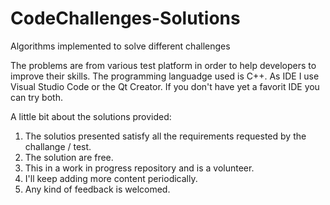 # CodeChallenges-Solutions
Algorithms implemented to solve different challenges 

The problems are from various test platform in order to help developers to improve their skills. The programming languadge used is C++.
As IDE I use Visual Studio Code or the Qt Creator. If you don't have yet a favorit IDE you can try both.

A little bit about the solutions provided: 
  1. The solutios presented satisfy all the requirements requested by the challange / test.
  2. The solution are free.
  3. This in a work in progress repository and is a volunteer.
  4. I'll keep adding more content periodically.
  5. Any kind of feedback is welcomed.
  

